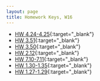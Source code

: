 ```yaml
---
layout: page
title: Homework Keys, W16
---
```


<!--
* HW 12.35-12.37
* HW 12.38
* HW 11.24-11.25
* HW 11.22-11.23
* HW 10.46-10.47
* HW 9.22-9.24
* HW 8.4-8.5
* HW 6.19
* HW 5.25-5.25
* HW 5.26


-->

* [HW 4.24-4.25](Chapter4HW_noPrint.pdf){:target="_blank"}
* [HW 3.51](Chapter3HWb_noPrint.pdf){:target="_blank"}
* [HW 3.50](Chapter3HWa_noPrint.pdf){:target="_blank"}
* [HW 2.12](Chapter2HW_noPrint.pdf){:target="_blank"}
* [HW 7.10-7.11](Chapter7HW_noPrint.pdf){:target="_blank"}
* [HW 1.30-1.35](Chapter1HWb_noPrint.pdf){:target="_blank"}
* [HW 1.27-1.29](Chapter1HWa_noPrint.pdf){:target="_blank"}
